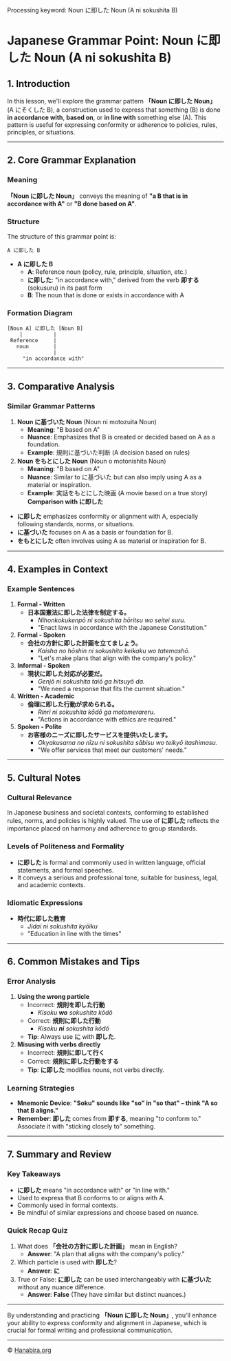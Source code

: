 Processing keyword: Noun に即した Noun (A ni sokushita B)
# Japanese Grammar Point: Noun に即した Noun (A ni sokushita B)

## 1. Introduction
In this lesson, we'll explore the grammar pattern **「Noun に即した Noun」** (A にそくした B), a construction used to express that something (B) is done **in accordance with**, **based on**, or **in line with** something else (A). This pattern is useful for expressing conformity or adherence to policies, rules, principles, or situations.

---
## 2. Core Grammar Explanation
### Meaning
**「Noun に即した Noun」** conveys the meaning of **"a B that is in accordance with A"** or **"B done based on A"**.
### Structure
The structure of this grammar point is:
```
A に即した B
```
- **A に即した B**
  - **A**: Reference noun (policy, rule, principle, situation, etc.)
  - **に即した**: "in accordance with," derived from the verb **即する** (sokusuru) in its past form
  - **B**: The noun that is done or exists in accordance with A
### Formation Diagram
```plaintext
[Noun A] に即した [Noun B]
    |          |
 Reference     |
   noun        |
               |
     "in accordance with"
```
---
## 3. Comparative Analysis
### Similar Grammar Patterns
1. **Noun に基づいた Noun** (Noun ni motozuita Noun)
   - **Meaning**: "B based on A"
   - **Nuance**: Emphasizes that B is created or decided based on A as a foundation.
   - **Example**: 規則に基づいた判断 (A decision based on rules)
2. **Noun をもとにした Noun** (Noun o motonishita Noun)
   - **Meaning**: "B based on A"
   - **Nuance**: Similar to に基づいた but can also imply using A as a material or inspiration.
   - **Example**: 実話をもとにした映画 (A movie based on a true story)
**Comparison with に即した**
- **に即した** emphasizes conformity or alignment with A, especially following standards, norms, or situations.
- **に基づいた** focuses on A as a basis or foundation for B.
- **をもとにした** often involves using A as material or inspiration for B.
---
## 4. Examples in Context
### Example Sentences
1. **Formal - Written**
   - **日本国憲法に即した法律を制定する。**
     - *Nihonkokukenpō ni sokushita hōritsu wo seitei suru.*
     - "Enact laws in accordance with the Japanese Constitution."
2. **Formal - Spoken**
   - **会社の方針に即した計画を立てましょう。**
     - *Kaisha no hōshin ni sokushita keikaku wo tatemashō.*
     - "Let's make plans that align with the company's policy."
3. **Informal - Spoken**
   - **現状に即した対応が必要だ。**
     - *Genjō ni sokushita taiō ga hitsuyō da.*
     - "We need a response that fits the current situation."
4. **Written - Academic**
   - **倫理に即した行動が求められる。**
     - *Rinri ni sokushita kōdō ga motomerareru.*
     - "Actions in accordance with ethics are required."
5. **Spoken - Polite**
   - **お客様のニーズに即したサービスを提供いたします。**
     - *Okyakusama no nīzu ni sokushita sābisu wo teikyō itashimasu.*
     - "We offer services that meet our customers' needs."
---
## 5. Cultural Notes
### Cultural Relevance
In Japanese business and societal contexts, conforming to established rules, norms, and policies is highly valued. The use of **に即した** reflects the importance placed on harmony and adherence to group standards.
### Levels of Politeness and Formality
- **に即した** is formal and commonly used in written language, official statements, and formal speeches.
- It conveys a serious and professional tone, suitable for business, legal, and academic contexts.
### Idiomatic Expressions
- **時代に即した教育**
  - *Jidai ni sokushita kyōiku*
  - "Education in line with the times"
---
## 6. Common Mistakes and Tips
### Error Analysis
1. **Using the wrong particle**
   - Incorrect: **規則を即した行動**
     - *Kisoku **wo** sokushita kōdō*
   - Correct: **規則に即した行動**
     - *Kisoku **ni** sokushita kōdō*
   - **Tip**: Always use **に** with **即した**.
2. **Misusing with verbs directly**
   - Incorrect: **規則に即して行く**
   - Correct: **規則に即した行動をする**
   - **Tip**: **に即した** modifies nouns, not verbs directly.
### Learning Strategies
- **Mnemonic Device**: **"Soku" sounds like "so" in "so that" – think "A so that B aligns."**
- **Remember**: **即した** comes from **即する**, meaning "to conform to." Associate it with "sticking closely to" something.
---
## 7. Summary and Review
### Key Takeaways
- **に即した** means "in accordance with" or "in line with."
- Used to express that B conforms to or aligns with A.
- Commonly used in formal contexts.
- Be mindful of similar expressions and choose based on nuance.
### Quick Recap Quiz
1. What does **「会社の方針に即した計画」** mean in English?
   - **Answer**: "A plan that aligns with the company's policy."
2. Which particle is used with **即した**?
   - **Answer**: **に**
3. True or False: **に即した** can be used interchangeably with **に基づいた** without any nuance difference.
   - **Answer**: **False** (They have similar but distinct nuances.)
---
By understanding and practicing **「Noun に即した Noun」**, you'll enhance your ability to express conformity and alignment in Japanese, which is crucial for formal writing and professional communication.


---

© [Hanabira.org](https://hanabira.org)
